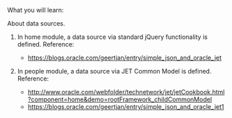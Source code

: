 What you will learn:

About data sources.

1. In home module, a data source via standard jQuery functionality is defined. Reference: 
   * https://blogs.oracle.com/geertjan/entry/simple_json_and_oracle_jet

2. In people module, a data source via JET Common Model is defined. Reference: 
   * http://www.oracle.com/webfolder/technetwork/jet/jetCookbook.html?component=home&demo=rootFramework_childCommonModel 
   * https://blogs.oracle.com/geertjan/entry/simple_json_and_oracle_jet1
